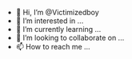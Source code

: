 - 👋 Hi, I’m @Victimizedboy
- 👀 I’m interested in ...
- 🌱 I’m currently learning ...
- 💞️ I’m looking to collaborate on ...
- 📫 How to reach me ...

<!---
Victimizedboy/Victimizedboy is a ✨ special ✨ repository because its `README.md` (this file) appears on your GitHub profile.
You can click the Preview link to take a look at your changes.
--->
